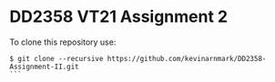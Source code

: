 DD2358 VT21 Assignment 2
======
To clone this repository use:

````
$ git clone --recursive https://github.com/kevinarnmark/DD2358-Assignment-II.git
```

